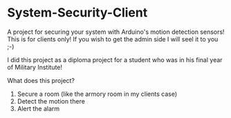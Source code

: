 # System-Security-Client
A project for securing your system with Arduino's motion detection sensors! This is for clients only! If you wish to get the admin side I will seel it to you ;-)

I did this project as a diploma project for a student who was in his final year of Military Institute!

What does this project?
1. Secure a room (like the armory room in my clients case)
2. Detect the motion there
3. Alert the alarm
